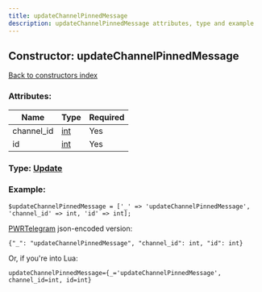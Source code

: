 ```yaml
---
title: updateChannelPinnedMessage
description: updateChannelPinnedMessage attributes, type and example
---
```

## Constructor: updateChannelPinnedMessage  
[Back to constructors index](index.md)



### Attributes:

| Name     |    Type       | Required |
|----------|---------------|----------|
|channel\_id|[int](../types/int.md) | Yes|
|id|[int](../types/int.md) | Yes|



### Type: [Update](../types/Update.md)


### Example:

```
$updateChannelPinnedMessage = ['_' => 'updateChannelPinnedMessage', 'channel_id' => int, 'id' => int];
```  

[PWRTelegram](https://pwrtelegram.xyz) json-encoded version:

```
{"_": "updateChannelPinnedMessage", "channel_id": int, "id": int}
```


Or, if you're into Lua:  


```
updateChannelPinnedMessage={_='updateChannelPinnedMessage', channel_id=int, id=int}

```



